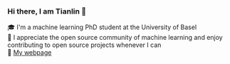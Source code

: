### Hi there, I am Tianlin 👋

🎓  I'm a machine learning PhD student at the University of Basel   
:pray:  I appreciate the open source community of machine learning and enjoy contributing to open source projects whenever I can   
:seedling: [My webpage](https://tianlinliu.com/about)
